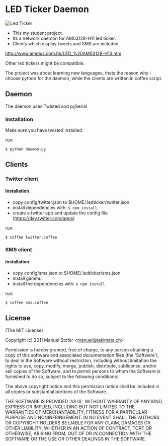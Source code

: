 # LED Ticker Daemon

![Led Ticker](http://share.takimata.ch/ledticker.jpg "Led Ticker")

- This my student project. 
- Its a network daemon for AM03128-H11 led ticker. 
- Clients which display tweets and SMS are included

http://www.amplus.com.hk/LED_%20AM03128-H13.htm


Other led tickers might be compatible.

The project was about learning new languages, thats the reason
why i choose python for the daemon, while the clients are written in coffee script.


## Daemon

The daemon uses Twisted and pySerial

### Installation
Make sure you have twisted installed

run:
```
$ python daemon.py
```

## Clients

### Twitter client

#### Installation

- copy config/twitter.json to $HOME/.ledticker/twitter.json
- install dependencies with: ``` $ npm install ```
- create a twitter app and update the config file (https://dev.twitter.com/apps)

run:
```
$ coffee twitter.coffee
```

### SMS client

#### Installation

- copy config/sms.json to $HOME/.ledticker/sms.json
- install gammu
- install the dependencies with: ``` $ npm install ```

run:
```
$ coffee sms.coffee
```


## License

  (The MIT License)

  Copyright (c) 2011 Manuel Stofer &lt;manuel@takimata.ch&gt;

  Permission is hereby granted, free of charge, to any person obtaining
  a copy of this software and associated documentation files (the
  'Software'), to deal in the Software without restriction, including
  without limitation the rights to use, copy, modify, merge, publish,
  distribute, sublicense, and/or sell copies of the Software, and to
  permit persons to whom the Software is furnished to do so, subject to
  the following conditions:

  The above copyright notice and this permission notice shall be
  included in all copies or substantial portions of the Software.

  THE SOFTWARE IS PROVIDED 'AS IS', WITHOUT WARRANTY OF ANY KIND,
  EXPRESS OR IMPLIED, INCLUDING BUT NOT LIMITED TO THE WARRANTIES OF
  MERCHANTABILITY, FITNESS FOR A PARTICULAR PURPOSE AND NONINFRINGEMENT.
  IN NO EVENT SHALL THE AUTHORS OR COPYRIGHT HOLDERS BE LIABLE FOR ANY
  CLAIM, DAMAGES OR OTHER LIABILITY, WHETHER IN AN ACTION OF CONTRACT,
  TORT OR OTHERWISE, ARISING FROM, OUT OF OR IN CONNECTION WITH THE
  SOFTWARE OR THE USE OR OTHER DEALINGS IN THE SOFTWARE.